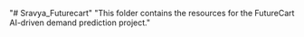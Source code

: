"# Sravya_Futurecart" 
"This folder contains the resources for the FutureCart AI-driven demand prediction project." 
